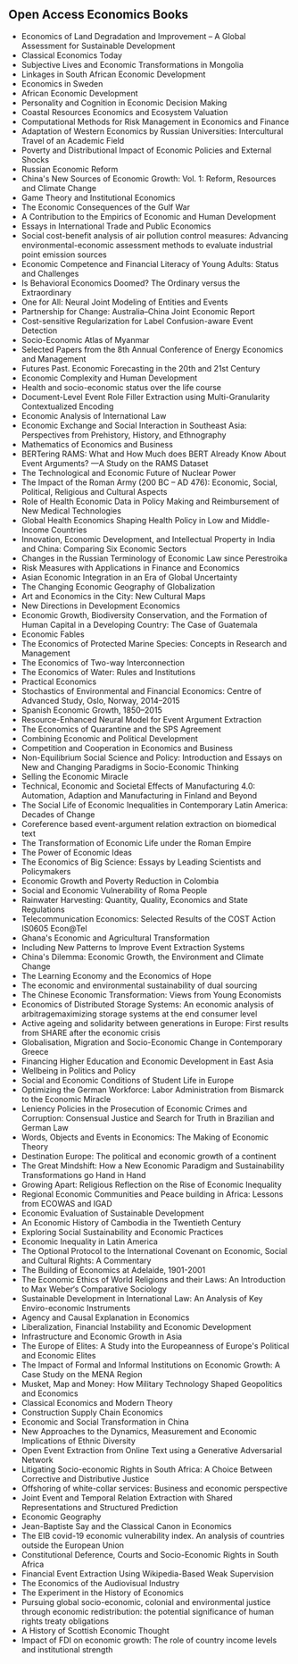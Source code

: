 <h2>Open Access Economics Books</h2>



<ul>

                             

 <li><a target="_blank" href="https://github.com/manjunath5496/Open-Access-Economics-Books/blob/master/ec(1).pdf" style="text-decoration:none;">Economics of Land Degradation
and Improvement – A Global Assessment for Sustainable Development</a></li>

 <li><a target="_blank" href="https://github.com/manjunath5496/Open-Access-Economics-Books/blob/master/ec(2).pdf" style="text-decoration:none;">Classical Economics Today</a></li>

<li><a target="_blank" href="https://github.com/manjunath5496/Open-Access-Economics-Books/blob/master/ec(3).pdf" style="text-decoration:none;">Subjective Lives and Economic
Transformations in Mongolia</a></li>
 <li><a target="_blank" href="https://github.com/manjunath5496/Open-Access-Economics-Books/blob/master/ec(4).pdf" style="text-decoration:none;">Linkages in South African Economic Development</a></li>                              
<li><a target="_blank" href="https://github.com/manjunath5496/Open-Access-Economics-Books/blob/master/ec(5).pdf" style="text-decoration:none;">Economics in Sweden</a></li>
<li><a target="_blank" href="https://github.com/manjunath5496/Open-Access-Economics-Books/blob/master/ec(6).pdf" style="text-decoration:none;">African Economic Development</a></li>
 <li><a target="_blank" href="https://github.com/manjunath5496/Open-Access-Economics-Books/blob/master/ec(7).pdf" style="text-decoration:none;">Personality and Cognition in Economic Decision Making</a></li>

 <li><a target="_blank" href="https://github.com/manjunath5496/Open-Access-Economics-Books/blob/master/ec(8).pdf" style="text-decoration:none;"> Coastal Resources
Economics and Ecosystem Valuation </a></li>
   <li><a target="_blank" href="https://github.com/manjunath5496/Open-Access-Economics-Books/blob/master/ec(9).pdf" style="text-decoration:none;">Computational Methods for Risk
Management in Economics and Finance</a></li>
  
   
 <li><a target="_blank" href="https://github.com/manjunath5496/Open-Access-Economics-Books/blob/master/ec(10).pdf" style="text-decoration:none;">Adaptation of Western Economics by Russian Universities: Intercultural Travel of an Academic Field</a></li>                              
<li><a target="_blank" href="https://github.com/manjunath5496/Open-Access-Economics-Books/blob/master/ec(11).pdf" style="text-decoration:none;">Poverty and Distributional Impact of Economic Policies and External Shocks</a></li>
<li><a target="_blank" href="https://github.com/manjunath5496/Open-Access-Economics-Books/blob/master/ec(12).pdf" style="text-decoration:none;">Russian Economic Reform</a></li>
<li><a target="_blank" href="https://github.com/manjunath5496/Open-Access-Economics-Books/blob/master/ec(13).pdf" style="text-decoration:none;">China's New Sources of Economic Growth: Vol. 1: Reform, Resources and Climate Change</a></li>

<li><a target="_blank" href="https://github.com/manjunath5496/Open-Access-Economics-Books/blob/master/ec(14).pdf" style="text-decoration:none;">Game Theory and Institutional Economics</a></li>
                              
<li><a target="_blank" href="https://github.com/manjunath5496/Open-Access-Economics-Books/blob/master/ec(15).pdf" style="text-decoration:none;">The Economic Consequences of the
Gulf War</a></li>

<li><a target="_blank" href="https://github.com/manjunath5496/Open-Access-Economics-Books/blob/master/ec(16).pdf" style="text-decoration:none;">A Contribution to the Empirics of Economic and Human Development</a></li>

  <li><a target="_blank" href="https://github.com/manjunath5496/Open-Access-Economics-Books/blob/master/ec(17).pdf" style="text-decoration:none;">Essays in International Trade and Public Economics</a></li>   
  
<li><a target="_blank" href="https://github.com/manjunath5496/Open-Access-Economics-Books/blob/master/ec(18).pdf" style="text-decoration:none;">Social cost-benefit analysis of air pollution control measures: Advancing environmental-economic assessment methods to evaluate industrial point emission sources</a></li> 

  
<li><a target="_blank" href="https://github.com/manjunath5496/Open-Access-Economics-Books/blob/master/ec(19).pdf" style="text-decoration:none;">Economic Competence and
Financial Literacy of Young Adults: Status and Challenges</a></li> 

<li><a target="_blank" href="https://github.com/manjunath5496/Open-Access-Economics-Books/blob/master/ec(20).pdf" style="text-decoration:none;">Is Behavioral Economics
Doomed? The Ordinary versus the Extraordinary</a></li>

<li><a target="_blank" href="https://github.com/manjunath5496/Open-Access-Economics-Books/blob/master/ec(21).pdf" style="text-decoration:none;">One for All: Neural Joint Modeling of Entities and Events</a></li>
<li><a target="_blank" href="https://github.com/manjunath5496/Open-Access-Economics-Books/blob/master/ec(22).pdf" style="text-decoration:none;">Partnership for Change: Australia–China Joint Economic Report</a></li> 
 <li><a target="_blank" href="https://github.com/manjunath5496/Open-Access-Economics-Books/blob/master/ec(23).pdf" style="text-decoration:none;">Cost-sensitive Regularization for Label Confusion-aware Event Detection</a></li> 
 

   <li><a target="_blank" href="https://github.com/manjunath5496/Open-Access-Economics-Books/blob/master/ec(24).pdf" style="text-decoration:none;">Socio-Economic Atlas of Myanmar</a></li>
 
   <li><a target="_blank" href="https://github.com/manjunath5496/Open-Access-Economics-Books/blob/master/ec(25).pdf" style="text-decoration:none;">Selected Papers
from the 8th Annual Conference of Energy Economics and Management</a></li>                              
 <li><a target="_blank" href="https://github.com/manjunath5496/Open-Access-Economics-Books/blob/master/ec(26).pdf" style="text-decoration:none;">Futures Past.
Economic Forecasting in the 20th and 21st Century</a></li>
 <li><a target="_blank" href="https://github.com/manjunath5496/Open-Access-Economics-Books/blob/master/ec(27).pdf" style="text-decoration:none;">Economic Complexity and
Human Development</a></li>
   
 
   <li><a target="_blank" href="https://github.com/manjunath5496/Open-Access-Economics-Books/blob/master/ec(28).pdf" style="text-decoration:none;">Health and socio-economic status over the life course</a></li>
 
   <li><a target="_blank" href="https://github.com/manjunath5496/Open-Access-Economics-Books/blob/master/ec(29).pdf" style="text-decoration:none;">Document-Level Event Role Filler Extraction using Multi-Granularity Contextualized Encoding </a></li>                              

  <li><a target="_blank" href="https://github.com/manjunath5496/Open-Access-Economics-Books/blob/master/ec(30).pdf" style="text-decoration:none;">Economic Analysis
of International Law</a></li>
 
   <li><a target="_blank" href="https://github.com/manjunath5496/Open-Access-Economics-Books/blob/master/ec(31).pdf" style="text-decoration:none;">Economic Exchange and Social Interaction in Southeast Asia: Perspectives from Prehistory, History, and Ethnography</a></li> 
    <li><a target="_blank" href="https://github.com/manjunath5496/Open-Access-Economics-Books/blob/master/ec(32).pdf" style="text-decoration:none;">Mathematics of Economics and
Business</a></li> 

   <li><a target="_blank" href="https://github.com/manjunath5496/Open-Access-Economics-Books/blob/master/ec(33).pdf" style="text-decoration:none;">BERTering RAMS: What and How Much does BERT Already Know About Event Arguments? —A Study on the RAMS Dataset</a></li>                              

  <li><a target="_blank" href="https://github.com/manjunath5496/Open-Access-Economics-Books/blob/master/ec(34).pdf" style="text-decoration:none;">The Technological
and Economic Future of Nuclear Power</a></li> 
 
  <li><a target="_blank" href="https://github.com/manjunath5496/Open-Access-Economics-Books/blob/master/ec(35).pdf" style="text-decoration:none;">The Impact of the Roman Army
(200 BC – AD 476): Economic, Social, Political, Religious and Cultural Aspects</a></li> 

  <li><a target="_blank" href="https://github.com/manjunath5496/Open-Access-Economics-Books/blob/master/ec(36).pdf" style="text-decoration:none;">Role of Health Economic Data in Policy Making and Reimbursement of New Medical Technologies</a></li> 
 
<li><a target="_blank" href="https://github.com/manjunath5496/Open-Access-Economics-Books/blob/master/ec(37).pdf" style="text-decoration:none;">Global Health
Economics Shaping Health Policy in Low and Middle-Income Countries</a></li>
 <li><a target="_blank" href="https://github.com/manjunath5496/Open-Access-Economics-Books/blob/master/ec(38).pdf" style="text-decoration:none;">Innovation, Economic
Development, and Intellectual Property in India and China: Comparing Six Economic Sectors</a></li>
<li><a target="_blank" href="https://github.com/manjunath5496/Open-Access-Economics-Books/blob/master/ec(39).pdf" style="text-decoration:none;">Changes in the Russian
Terminology of Economic Law since Perestroika</a></li>
 <li><a target="_blank" href="https://github.com/manjunath5496/Open-Access-Economics-Books/blob/master/ec(40).pdf" style="text-decoration:none;">Risk Measures
with Applications in Finance and Economics</a></li>                              
<li><a target="_blank" href="https://github.com/manjunath5496/Open-Access-Economics-Books/blob/master/ec(41).pdf" style="text-decoration:none;">Asian Economic Integration in an Era of Global Uncertainty</a></li>
<li><a target="_blank" href="https://github.com/manjunath5496/Open-Access-Economics-Books/blob/master/ec(42).pdf" style="text-decoration:none;">The Changing Economic Geography
of Globalization</a></li>
 
  <li><a target="_blank" href="https://github.com/manjunath5496/Open-Access-Economics-Books/blob/master/ec(43).pdf" style="text-decoration:none;">Art and Economics in the City: 
New Cultural Maps</a></li>
 <li><a target="_blank" href="https://github.com/manjunath5496/Open-Access-Economics-Books/blob/master/ec(44).pdf" style="text-decoration:none;">New Directions in Development Economics</a></li>
   <li><a target="_blank" href="https://github.com/manjunath5496/Open-Access-Economics-Books/blob/master/ec(45).pdf" style="text-decoration:none;">Economic Growth,
Biodiversity Conservation, and the Formation of Human Capital in a Developing Country: The Case of Guatemala</a></li>  
   
<li><a target="_blank" href="https://github.com/manjunath5496/Open-Access-Economics-Books/blob/master/ec(46).pdf" style="text-decoration:none;">Economic Fables</a></li> 
                             
<li><a target="_blank" href="https://github.com/manjunath5496/Open-Access-Economics-Books/blob/master/ec(47).pdf" style="text-decoration:none;">The Economics of Protected Marine Species: Concepts in Research and Management</a></li>
<li><a target="_blank" href="https://github.com/manjunath5496/Open-Access-Economics-Books/blob/master/ec(48).pdf" style="text-decoration:none;">The Economics of Two-way Interconnection</a></li>

<li><a target="_blank" href="https://github.com/manjunath5496/Open-Access-Economics-Books/blob/master/ec(49).pdf" style="text-decoration:none;">The Economics of Water: 
Rules and Institutions</a></li>
                              
<li><a target="_blank" href="https://github.com/manjunath5496/Open-Access-Economics-Books/blob/master/ec(50).pdf" style="text-decoration:none;">Practical Economics</a></li>
<li><a target="_blank" href="https://github.com/manjunath5496/Open-Access-Economics-Books/blob/master/ec(51).pdf" style="text-decoration:none;">Stochastics of Environmental
and Financial Economics: Centre of Advanced Study, Oslo, Norway, 2014–2015</a></li>
<li><a target="_blank" href="https://github.com/manjunath5496/Open-Access-Economics-Books/blob/master/ec(52).pdf" style="text-decoration:none;">Spanish Economic
Growth, 1850–2015</a></li>

<li><a target="_blank" href="https://github.com/manjunath5496/Open-Access-Economics-Books/blob/master/ec(53).pdf" style="text-decoration:none;">Resource-Enhanced Neural Model for Event Argument Extraction</a></li>
 
<li><a target="_blank" href="https://github.com/manjunath5496/Open-Access-Economics-Books/blob/master/ec(54).pdf" style="text-decoration:none;">The Economics of Quarantine
and the SPS Agreement </a></li>

<li><a target="_blank" href="https://github.com/manjunath5496/Open-Access-Economics-Books/blob/master/ec(55).pdf" style="text-decoration:none;">Combining Economic and Political Development</a></li>
 
  <li><a target="_blank" href="https://github.com/manjunath5496/Open-Access-Economics-Books/blob/master/ec(56).pdf" style="text-decoration:none;">Competition and Cooperation
in Economics and Business </a></li>                              

  <li><a target="_blank" href="https://github.com/manjunath5496/Open-Access-Economics-Books/blob/master/ec(57).pdf" style="text-decoration:none;">Non-Equilibrium Social
Science and Policy: Introduction and Essays on New and Changing Paradigms in Socio-Economic Thinking</a></li>
 
   <li><a target="_blank" href="https://github.com/manjunath5496/Open-Access-Economics-Books/blob/master/ec(58).pdf" style="text-decoration:none;">Selling the Economic Miracle</a></li>
    <li><a target="_blank" href="https://github.com/manjunath5496/Open-Access-Economics-Books/blob/master/ec(59).pdf" style="text-decoration:none;">Technical, Economic
and Societal Effects of Manufacturing 4.0: Automation, Adaption and Manufacturing in Finland and Beyond</a></li>
 
  <li><a target="_blank" href="https://github.com/manjunath5496/Open-Access-Economics-Books/blob/master/ec(60).pdf" style="text-decoration:none;">The Social Life
of Economic Inequalities in Contemporary Latin America: Decades of Change </a></li>

 
   <li><a target="_blank" href="https://github.com/manjunath5496/Open-Access-Economics-Books/blob/master/ec(61).pdf" style="text-decoration:none;">Coreference based event-argument relation extraction on biomedical text</a></li>
   
<li><a target="_blank" href="https://github.com/manjunath5496/Open-Access-Economics-Books/blob/master/ec(62).pdf" style="text-decoration:none;">
The Transformation of Economic Life under the Roman Empire </a></li>  
 
   <li><a target="_blank" href="https://github.com/manjunath5496/Open-Access-Economics-Books/blob/master/ec(63).pdf" style="text-decoration:none;">The Power of Economic Ideas</a></li>                              

  <li><a target="_blank" href="https://github.com/manjunath5496/Open-Access-Economics-Books/blob/master/ec(64).pdf" style="text-decoration:none;">The Economics of Big
Science: Essays by Leading Scientists and Policymakers</a></li>
 
   <li><a target="_blank" href="https://github.com/manjunath5496/Open-Access-Economics-Books/blob/master/ec(65).pdf" style="text-decoration:none;">Economic Growth
and Poverty Reduction in Colombia </a></li> 

   <li><a target="_blank" href="https://github.com/manjunath5496/Open-Access-Economics-Books/blob/master/ec(66).pdf" style="text-decoration:none;">Social and Economic Vulnerability of Roma People</a></li> 
 
   <li><a target="_blank" href="https://github.com/manjunath5496/Open-Access-Economics-Books/blob/master/ec(67).pdf" style="text-decoration:none;">Rainwater Harvesting: Quantity, Quality, Economics and State Regulations</a></li>                              

  <li><a target="_blank" href="https://github.com/manjunath5496/Open-Access-Economics-Books/blob/master/ec(68).pdf" style="text-decoration:none;">Telecommunication
Economics: Selected Results of the COST Action IS0605 Econ@Tel </a></li> 
 
  
   <li><a target="_blank" href="https://github.com/manjunath5496/Open-Access-Economics-Books/blob/master/ec(69).pdf" style="text-decoration:none;">Ghana's Economic and Agricultural Transformation</a></li>                              

  <li><a target="_blank" href="https://github.com/manjunath5496/Open-Access-Economics-Books/blob/master/ec(70).pdf" style="text-decoration:none;">Including New Patterns to Improve Event Extraction Systems</a></li> 
  
 
 <li><a target="_blank" href="https://github.com/manjunath5496/Open-Access-Economics-Books/blob/master/ec(71).pdf" style="text-decoration:none;">China's Dilemma: Economic Growth, the Environment and Climate Change</a></li>
 
 <li><a target="_blank" href="https://github.com/manjunath5496/Open-Access-Economics-Books/blob/master/ec(72).pdf" style="text-decoration:none;">The Learning Economy and the Economics of Hope</a></li> 
 
 
 <li><a target="_blank" href="https://github.com/manjunath5496/Open-Access-Economics-Books/blob/master/ec(73).pdf" style="text-decoration:none;">The economic
and environmental sustainability of dual sourcing</a></li>
  <li><a target="_blank" href="https://github.com/manjunath5496/Open-Access-Economics-Books/blob/master/ec(74).pdf" style="text-decoration:none;">The Chinese Economic Transformation: Views from Young Economists</a></li>
    <li><a target="_blank" href="https://github.com/manjunath5496/Open-Access-Economics-Books/blob/master/ec(75).pdf" style="text-decoration:none;">Economics of Distributed
Storage Systems: An economic analysis of arbitragemaximizing storage systems at the end consumer level</a></li>                        
<li><a target="_blank" href="https://github.com/manjunath5496/Open-Access-Economics-Books/blob/master/ec(76).pdf" style="text-decoration:none;">Active ageing and solidarity between generations in Europe: First results from SHARE after the economic crisis </a></li>

 <li><a target="_blank" href="https://github.com/manjunath5496/Open-Access-Economics-Books/blob/master/ec(77).pdf" style="text-decoration:none;">Globalisation, Migration and Socio-Economic Change in Contemporary Greece</a></li> 
 
 
 <li><a target="_blank" href="https://github.com/manjunath5496/Open-Access-Economics-Books/blob/master/ec(78).pdf" style="text-decoration:none;">Financing Higher Education and Economic Development in East Asia</a></li>
  <li><a target="_blank" href="https://github.com/manjunath5496/Open-Access-Economics-Books/blob/master/ec(79).pdf" style="text-decoration:none;">Wellbeing in Politics and Policy</a></li>


 <li><a target="_blank" href="https://github.com/manjunath5496/Open-Access-Economics-Books/blob/master/ec(80).pdf" style="text-decoration:none;">Social and Economic Conditions
of Student Life in Europe</a></li> 
 
 
 <li><a target="_blank" href="https://github.com/manjunath5496/Open-Access-Economics-Books/blob/master/ec(81).pdf" style="text-decoration:none;">Optimizing the German Workforce: Labor Administration from Bismarck to the Economic Miracle</a></li>
  <li><a target="_blank" href="https://github.com/manjunath5496/Open-Access-Economics-Books/blob/master/ec(82).pdf" style="text-decoration:none;">Leniency Policies in the Prosecution of Economic Crimes and Corruption: Consensual Justice and Search for Truth in Brazilian and German Law</a></li>

 <li><a target="_blank" href="https://github.com/manjunath5496/Open-Access-Economics-Books/blob/master/ec(83).pdf" style="text-decoration:none;">Words, Objects and Events
in Economics: The Making of Economic Theory</a></li>
  <li><a target="_blank" href="https://github.com/manjunath5496/Open-Access-Economics-Books/blob/master/ec(84).pdf" style="text-decoration:none;">Destination Europe: 
The political and economic growth of a continent</a></li>

 <li><a target="_blank" href="https://github.com/manjunath5496/Open-Access-Economics-Books/blob/master/ec(85).pdf" style="text-decoration:none;">The Great Mindshift: 
How a New Economic Paradigm and Sustainability Transformations go Hand in Hand</a></li>
  <li><a target="_blank" href="https://github.com/manjunath5496/Open-Access-Economics-Books/blob/master/ec(86).pdf" style="text-decoration:none;">Growing Apart: 
Religious Reflection on the Rise of Economic Inequality</a></li>

 <li><a target="_blank" href="https://github.com/manjunath5496/Open-Access-Economics-Books/blob/master/ec(87).pdf" style="text-decoration:none;">Regional Economic
Communities and Peace building in Africa: Lessons from ECOWAS and IGAD</a></li>
  <li><a target="_blank" href="https://github.com/manjunath5496/Open-Access-Economics-Books/blob/master/ec(88).pdf" style="text-decoration:none;">Economic Evaluation
of Sustainable Development</a></li>
  <li><a target="_blank" href="https://github.com/manjunath5496/Open-Access-Economics-Books/blob/master/ec(89).pdf" style="text-decoration:none;">An Economic History of Cambodia in the Twentieth Century</a></li>
  
  
  <li><a target="_blank" href="https://github.com/manjunath5496/Open-Access-Economics-Books/blob/master/ec(90).pdf" style="text-decoration:none;">Exploring Social Sustainability and Economic Practices</a></li>
  <li><a target="_blank" href="https://github.com/manjunath5496/Open-Access-Economics-Books/blob/master/ec(91).pdf" style="text-decoration:none;">Economic Inequality in Latin America</a></li>

 <li><a target="_blank" href="https://github.com/manjunath5496/Open-Access-Economics-Books/blob/master/ec(92).pdf" style="text-decoration:none;">The Optional Protocol to the
International Covenant on Economic, Social and Cultural Rights: A Commentary</a></li>
  <li><a target="_blank" href="https://github.com/manjunath5496/Open-Access-Economics-Books/blob/master/ec(93).pdf" style="text-decoration:none;">The Building of Economics at Adelaide, 1901-2001</a></li>
  <li><a target="_blank" href="https://github.com/manjunath5496/Open-Access-Economics-Books/blob/master/ec(94).pdf" style="text-decoration:none;">The Economic Ethics of
World Religions and their Laws: An Introduction to Max Weber‘s Comparative Sociology</a></li> 
  
   <li><a target="_blank" href="https://github.com/manjunath5496/Open-Access-Economics-Books/blob/master/ec(95).pdf" style="text-decoration:none;">Sustainable Development in International Law: An Analysis of Key Enviro-economic Instruments</a></li>  
  
<li><a target="_blank" href="https://github.com/manjunath5496/Open-Access-Economics-Books/blob/master/ec(96).pdf" style="text-decoration:none;">Agency and Causal
Explanation in Economics</a></li> 
  
  
<li><a target="_blank" href="https://github.com/manjunath5496/Open-Access-Economics-Books/blob/master/ec(97).pdf" style="text-decoration:none;">Liberalization, Financial Instability and Economic Development</a></li>


 <li><a target="_blank" href="https://github.com/manjunath5496/Open-Access-Economics-Books/blob/master/ec(98).pdf" style="text-decoration:none;">Infrastructure and Economic
Growth in Asia</a></li> 
  
   <li><a target="_blank" href="https://github.com/manjunath5496/Open-Access-Economics-Books/blob/master/ec(99).pdf" style="text-decoration:none;">The Europe of Elites: 
A Study into the Europeanness of Europe's Political and Economic Elites</a></li>  
  
<li><a target="_blank" href="https://github.com/manjunath5496/Open-Access-Economics-Books/blob/master/ec(100).pdf" style="text-decoration:none;">The Impact of Formal
and Informal Institutions on Economic Growth: A Case Study on the MENA Region</a></li>  
  
 <li><a target="_blank" href="https://github.com/manjunath5496/Open-Access-Economics-Books/blob/master/ec(101).pdf" style="text-decoration:none;">Musket, Map and Money:
How Military Technology Shaped Geopolitics and Economics</a></li> 
  
   <li><a target="_blank" href="https://github.com/manjunath5496/Open-Access-Economics-Books/blob/master/ec(102).pdf" style="text-decoration:none;">Classical Economics and
Modern Theory</a></li> 
  
   
 <li><a target="_blank" href="https://github.com/manjunath5496/Open-Access-Economics-Books/blob/master/ec(103).pdf" style="text-decoration:none;">Construction Supply Chain
Economics</a></li> 
  
   <li><a target="_blank" href="https://github.com/manjunath5496/Open-Access-Economics-Books/blob/master/ec(104).pdf" style="text-decoration:none;">Economic and Social
Transformation in China</a></li>  
   
 <li><a target="_blank" href="https://github.com/manjunath5496/Open-Access-Economics-Books/blob/master/ec(105).pdf" style="text-decoration:none;">New Approaches
to the Dynamics, Measurement and Economic Implications of Ethnic Diversity</a></li> 
 
<li><a target="_blank" href="https://github.com/manjunath5496/Open-Access-Economics-Books/blob/master/ec(106).pdf" style="text-decoration:none;">Open Event Extraction from Online Text using a Generative Adversarial Network</a></li> 
  
   <li><a target="_blank" href="https://github.com/manjunath5496/Open-Access-Economics-Books/blob/master/ec(107).pdf" style="text-decoration:none;">Litigating Socio-economic Rights in South Africa: A Choice Between Corrective and Distributive Justice</a></li> 
  
   
 <li><a target="_blank" href="https://github.com/manjunath5496/Open-Access-Economics-Books/blob/master/ec(108).pdf" style="text-decoration:none;">Offshoring of
white-collar services: Business and economic perspective</a></li> 
  
   <li><a target="_blank" href="https://github.com/manjunath5496/Open-Access-Economics-Books/blob/master/ec(109).pdf" style="text-decoration:none;">Joint Event and Temporal Relation Extraction with Shared Representations and Structured Prediction</a></li>  
   
 <li><a target="_blank" href="https://github.com/manjunath5496/Open-Access-Economics-Books/blob/master/ec(110).pdf" style="text-decoration:none;">Economic Geography </a></li>  
   
<li><a target="_blank" href="https://github.com/manjunath5496/Open-Access-Economics-Books/blob/master/ec(111).pdf" style="text-decoration:none;">Jean-Baptiste Say and the
Classical Canon in Economics</a></li> 
  
   
 <li><a target="_blank" href="https://github.com/manjunath5496/Open-Access-Economics-Books/blob/master/ec(112).pdf" style="text-decoration:none;">The EIB covid-19 economic vulnerability index. An analysis of countries outside the European Union</a></li> 
  
   <li><a target="_blank" href="https://github.com/manjunath5496/Open-Access-Economics-Books/blob/master/ec(113).pdf" style="text-decoration:none;">Constitutional Deference,
Courts and Socio-Economic Rights in South Africa</a></li>  
   
<li><a target="_blank" href="https://github.com/manjunath5496/Open-Access-Economics-Books/blob/master/ec(114).pdf" style="text-decoration:none;">Financial Event Extraction Using Wikipedia-Based Weak Supervision</a></li>
 <li><a target="_blank" href="https://github.com/manjunath5496/Open-Access-Economics-Books/blob/master/ec(115).pdf" style="text-decoration:none;">The Economics of the Audiovisual Industry</a></li>  
   
 <li><a target="_blank" href="https://github.com/manjunath5496/Open-Access-Economics-Books/blob/master/ec(116).pdf" style="text-decoration:none;">The Experiment in the History of Economics</a></li>   
   
   <li><a target="_blank" href="https://github.com/manjunath5496/Open-Access-Economics-Books/blob/master/ec(117).pdf" style="text-decoration:none;">Pursuing global socio-economic, colonial and environmental justice through economic redistribution: the potential significance of human rights treaty obligations</a></li>  
   
 <li><a target="_blank" href="https://github.com/manjunath5496/Open-Access-Economics-Books/blob/master/ec(118).pdf" style="text-decoration:none;">A History of Scottish Economic
Thought</a></li>  
   
  <li><a target="_blank" href="https://github.com/manjunath5496/Open-Access-Economics-Books/blob/master/ec(119).pdf" style="text-decoration:none;">Impact of FDI on economic growth: The role of country income levels and institutional strength</a></li> 
  </ul>
